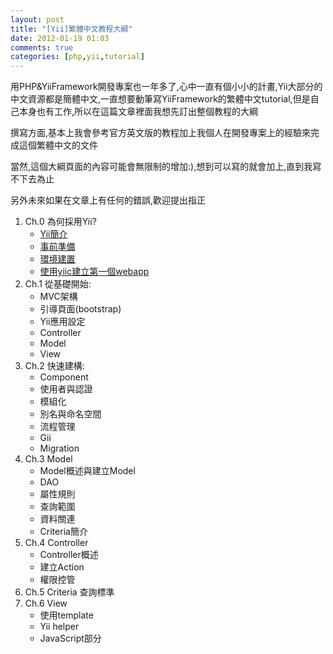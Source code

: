```yaml
---
layout: post
title: "[Yii]繁體中文教程大綱"
date: 2012-01-19 01:03
comments: true
categories: [php,yii,tutorial] 
---
```

用PHP&YiiFramework開發專案也一年多了,心中一直有個小小的計畫,Yii大部分的中文資源都是簡體中文,一直想要動筆寫YiiFramework的繁體中文tutorial,但是自己本身也有工作,所以在這篇文章裡面我想先訂出整個教程的大綱

撰寫方面,基本上我會參考官方英文版的教程加上我個人在開發專案上的經驗來完成這個繁體中文的文件

當然,這個大綱頁面的內容可能會無限制的增加:),想到可以寫的就會加上,直到我寫不下去為止

另外未來如果在文章上有任何的錯誤,歡迎提出指正

<!-- more -->
1. Ch.0 為何採用Yii?
	* [Yii簡介](/blog/2012/01/22/why-use-yii/)
	* [事前準備](/blog/2012/01/28/preparation/)
	* [環境建置](/blog/2012/02/09/yii-environment/)
	* [使用yiic建立第一個webapp](/blog/2012/03/23/yii-say-hello-for-world/)
2. Ch.1 從基礎開始:
	* MVC架構
	* 引導頁面(bootstrap)
	* Yii應用設定
	* Controller
	* Model
	* View
3. Ch.2 快速建構:
	* Component
	* 使用者與認證
	* 模組化
	* 別名與命名空間
	* 流程管理
	* Gii
	* Migration
4. Ch.3 Model
	* Model概述與建立Model
	* DAO
	* 屬性規則
	* 查詢範圍
	* 資料關連
	* Criteria簡介
5. Ch.4 Controller
	* Controller概述
	* 建立Action
	* 權限控管
6. Ch.5 Criteria 查詢標準
7. Ch.6 View
	* 使用template
	* Yii helper
	* JavaScript部分
	